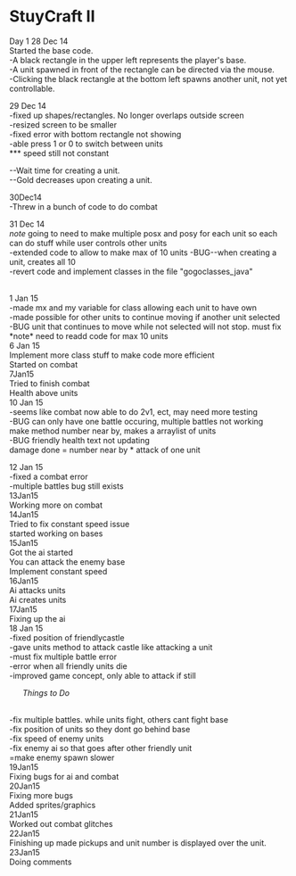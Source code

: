 StuyCraft II
=====
Day 1 28 Dec 14 <br>
Started the base code.<br>
-A black rectangle in the upper left represents the player's base.<br>
-A unit spawned in front of the rectangle can be directed via the mouse.<br>
-Clicking the black rectangle at the bottom left spawns another unit, not yet controllable.<br>

29 Dec 14 <br>
-fixed up shapes/rectangles. No longer overlaps outside screen <br>
-resized screen to be smaller <br>
-fixed error with bottom rectangle not showing <br>
-able press 1 or 0 to switch between units <br>
*** speed still not constant

--Wait time for creating a unit.<br>
--Gold decreases upon creating a unit.<br>

30Dec14<br>
-Threw in a bunch of code to do combat<br>

31 Dec 14 <br>
*note* going to need to make multiple posx and posy for each unit so each can do stuff while user controls other units<br>
-extended code to allow to make max of 10 units
-BUG--when creating a unit, creates all 10
<br>-revert code and implement classes in the file "gogoclasses_java"

<br>
1 Jan 15 <br>
-made mx and my variable for class allowing each unit to have own<br>
-made possible for other units to continue moving if another unit selected<br>
-BUG unit that continues to move while not selected will not stop. must fix <br>
*note* need to readd code for max 10 units
<br>
6 Jan 15<br>
Implement more class stuff to make code more efficient<br>
Started on combat<br>
7Jan15<br>
Tried to finish combat<br>
Health above units<br>
10 Jan 15<br>
-seems like combat now able to do 2v1, ect, may need more testing<br>
-BUG can only have one battle occuring, multiple battles not working<br>
make method number near by, makes a arraylist of units<br>
-BUG friendly health text not updating<br>
damage done = number near by * attack of one unit<br>

12 Jan 15<br>
-fixed a combat error<br>
-multiple battles bug still exists<br>
13Jan15<br>
Working more on combat<br>
14Jan15<br>
Tried to fix constant speed issue<br>
started working on bases<br>
15Jan15<br>
Got the ai started <br>
You can attack the enemy base<br>
Implement constant speed<br>
16Jan15<br>
Ai attacks units<br>
Ai creates units<br>
17Jan15<br>
Fixing up the ai<br>
18 Jan 15<br>
-fixed position of friendlycastle<br>
-gave units method to attack castle like attacking a unit<br>
-must fix multiple battle error<br>
-error when all friendly units die<br>
-improved game concept, only able to attack if still <br>
*<ul>Things to Do</ul>*<br>
-fix multiple battles. while units fight, others cant fight base<br>
-fix position of units so they dont go behind base <br>
-fix speed of enemy units <br>
-fix enemy ai so that goes after other friendly unit<br>
=make enemy spawn slower<br>
19Jan15<br>
Fixing bugs for ai and combat<br>
20Jan15<br>
Fixing more bugs<br>
Added sprites/graphics<br>
21Jan15<br>
Worked out combat glitches<br>
22Jan15<br>
Finishing up made pickups and unit number is displayed over the unit.<br>
23Jan15<br>
Doing comments
